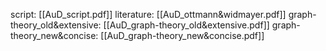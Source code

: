 script: [[AuD_script.pdf]]
literature: [[AuD_ottmann&widmayer.pdf]]
graph-theory_old&extensive: [[AuD_graph-theory_old&extensive.pdf]]
graph-theory_new&concise: [[AuD_graph-theory_new&concise.pdf]]